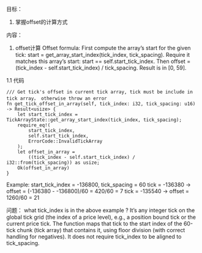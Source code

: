 目标：
1. 掌握offset的计算方式



内容：
1. offset计算
Offset formula:
    First compute the array’s start for the given tick: start = get_array_start_index(tick_index, tick_spacing).
    Require it matches this array’s start: start == self.start_tick_index.
    Then offset = (tick_index - self.start_tick_index) / tick_spacing.
    Result is in [0, 59].


1.1 代码

    /// Get tick's offset in current tick array, tick must be include in tick array， otherwise throw an error
    fn get_tick_offset_in_array(self, tick_index: i32, tick_spacing: u16) -> Result<usize> {
        let start_tick_index = TickArrayState::get_array_start_index(tick_index, tick_spacing);
        require_eq!(
            start_tick_index,
            self.start_tick_index,
            ErrorCode::InvalidTickArray
        );
        let offset_in_array =
            ((tick_index - self.start_tick_index) / i32::from(tick_spacing)) as usize;
        Ok(offset_in_array)
    }

Example:
start_tick_index = -136800, tick_spacing = 60
tick = -136380 → offset = (-136380 - -136800)/60 = 420/60 = 7
tick = -135540 → offset = 1260/60 = 21


问题： what tick_index is in the above example ? 
It’s any integer tick on the global tick grid (the index of a price level), e.g., a position bound tick or the current price tick.
The function maps that tick to the start index of the 60-tick chunk (tick array) that contains it, using floor division (with correct handling for negatives). It does not require tick_index to be aligned to tick_spacing.
